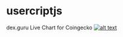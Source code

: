 # usercriptjs

dex.guru Live Chart for Coingecko
[![alt text](https://img.shields.io/badge/userscript-install-green "install userscript")](https://github.com/kepeto/userscriptjs/raw/main/dex-guru-for-coingecko.user.js)
